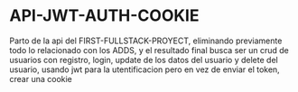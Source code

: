 # API-JWT-AUTH-COOKIE

Parto de la api del FIRST-FULLSTACK-PROYECT, eliminando previamente todo lo relacionado con los ADDS, y el resultado final busca ser un crud de usuarios con registro, login, update de los datos del usuario y delete del usuario, usando jwt para la utentificacion pero en vez de enviar el token, crear una cookie
